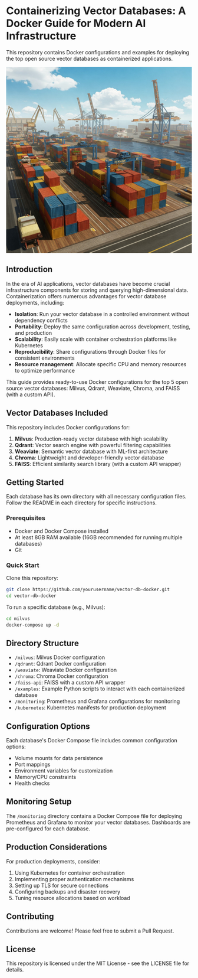 # Containerizing Vector Databases: A Docker Guide for Modern AI Infrastructure

This repository contains Docker configurations and examples for deploying the top open source vector databases as containerized applications.

![Containerization  of Vector DBs](/docu/container.jpeg)


## Introduction

In the era of AI applications, vector databases have become crucial infrastructure components for storing and querying high-dimensional data. Containerization offers numerous advantages for vector database deployments, including:

- **Isolation**: Run your vector database in a controlled environment without dependency conflicts
- **Portability**: Deploy the same configuration across development, testing, and production
- **Scalability**: Easily scale with container orchestration platforms like Kubernetes
- **Reproducibility**: Share configurations through Docker files for consistent environments
- **Resource management**: Allocate specific CPU and memory resources to optimize performance

This guide provides ready-to-use Docker configurations for the top 5 open source vector databases: Milvus, Qdrant, Weaviate, Chroma, and FAISS (with a custom API).

## Vector Databases Included

This repository includes Docker configurations for:

1. **Milvus**: Production-ready vector database with high scalability
2. **Qdrant**: Vector search engine with powerful filtering capabilities
3. **Weaviate**: Semantic vector database with ML-first architecture
4. **Chroma**: Lightweight and developer-friendly vector database
5. **FAISS**: Efficient similarity search library (with a custom API wrapper)

## Getting Started

Each database has its own directory with all necessary configuration files. Follow the README in each directory for specific instructions.

### Prerequisites

- Docker and Docker Compose installed
- At least 8GB RAM available (16GB recommended for running multiple databases)
- Git

### Quick Start

Clone this repository:

```bash
git clone https://github.com/yourusername/vector-db-docker.git
cd vector-db-docker
```

To run a specific database (e.g., Milvus):

```bash
cd milvus
docker-compose up -d
```

## Directory Structure

- `/milvus`: Milvus Docker configuration
- `/qdrant`: Qdrant Docker configuration
- `/weaviate`: Weaviate Docker configuration
- `/chroma`: Chroma Docker configuration
- `/faiss-api`: FAISS with a custom API wrapper
- `/examples`: Example Python scripts to interact with each containerized database
- `/monitoring`: Prometheus and Grafana configurations for monitoring
- `/kubernetes`: Kubernetes manifests for production deployment

## Configuration Options

Each database's Docker Compose file includes common configuration options:

- Volume mounts for data persistence
- Port mappings
- Environment variables for customization
- Memory/CPU constraints
- Health checks

## Monitoring Setup

The `/monitoring` directory contains a Docker Compose file for deploying Prometheus and Grafana to monitor your vector databases. Dashboards are pre-configured for each database.

## Production Considerations

For production deployments, consider:

1. Using Kubernetes for container orchestration
2. Implementing proper authentication mechanisms
3. Setting up TLS for secure connections
4. Configuring backups and disaster recovery
5. Tuning resource allocations based on workload

## Contributing

Contributions are welcome! Please feel free to submit a Pull Request.

## License

This repository is licensed under the MIT License - see the LICENSE file for details.